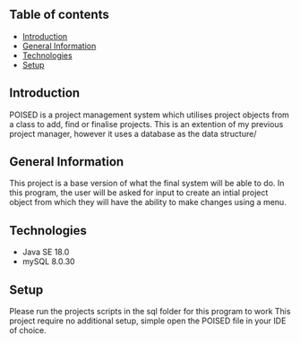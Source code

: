## Table of contents 
* [Introduction](#introduction)
* [General Information](#general-information)
* [Technologies](#technologies)
* [Setup](#setup)

## Introduction
POISED is a project management system which utilises project objects from a class to add, find or finalise projects.
This is an extention of my previous project manager, however it uses a database as the data structure/

## General Information 
This project is a base version of what the final system will be able to do. In this program, the user will be asked for input to create an intial project object from which they will have the ability to make changes using a menu.

## Technologies
* Java SE 18.0
* mySQL 8.0.30

## Setup
Please run the projects scripts in the sql folder for this program to work
This project require no additional setup, simple open the POISED file in your IDE of choice.
